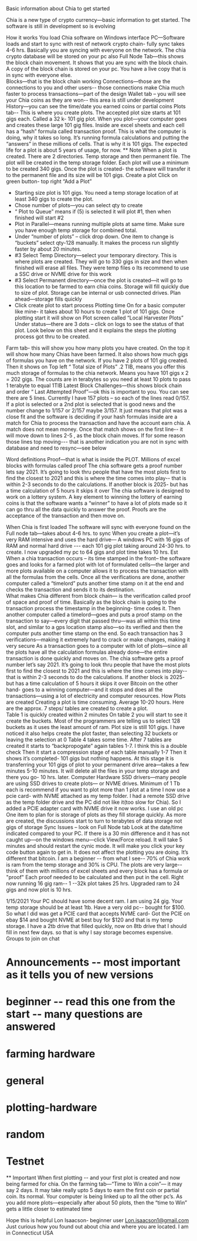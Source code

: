 Basic information about Chia to get started

Chia is a new type of crypto currency—basic information to get started.   The software is still in development so is evolving

How it works
You load Chia software on Windows interface PC—Software loads and start to sync with rest of network crypto chain- fully sync takes 4-6 hrs.     Basically you are syncing with everyone on the network.  The chia crypto database will be stored on your pc also
Full Node Tab—this shows the block chain movement.  It shows that you are sync with the block chain.  A copy of the block chain is stored on your pc.  You have a live copy that is in sync with everyone else.  
	Blocks—that is the block chain working
Connections—those are the connections to you and other users--  those connections make Chia much faster to process transactions—part of the design
Wallet tab – you will see your Chia coins as they are won-- this area is still under development
	History—you can see the time/date you earned coins or partial coins
Plots tab-- This is where you create plots.   The accepted plot size starts at 101 gigs each.  Called a 32 k- 101 gig plot.    When you plot—your computer goes and creates these large 101 gig  files.  Inside are excel sheets and each cell has a “hash” formula called transaction proof.  This is what the computer is doing, why it takes so long.  It’s running formula calculations and putting the “answers” in these millions of cells.   That is why it is 101 gigs.  The expected life for a plot is about 5 years of usage, for now.
** Note
When a plot is created.   There are 2 directories.  Temp storage and then permanent file.
The plot will be created in the temp storage folder.  Each plot will use a minimum to be created 340 gigs.  Once the plot is created- the software will transfer it to the permanent file and its size will be 101 gigs.
Create a plot
Click on green button- top right “Add a Plot”
-	Starting size plot is 101 gigs.  You need a temp storage location of at least 340 gigs to create the plot.
-	Chose number of plots—you can select qty to create
-	“ Plot to Queue” means if (5) is selected it will plot #1, then when finished will start #2
-	Plot in Parallel—means running multiple plots at same time.  Make sure you have enough temp storage for combined total.
-	Under “number of plots” – click drop down.  One item to change is “buckets” select qty-128 manually.  It makes the process run slightly faster by about 20 minutes.
-	#3 Select Temp Directory—select your temporary directory.  This is where plots are created.  They will go to 330 gigs in size and then when finished will erase all files. They were temp files
o	Its recommend to use a SSC drive or NVME drive for this work
-	#3 Select Permanent directory—once the plot is created—it will go to this location to be farmed to earn chia coins.    Storage will fill quickly due to size of plot. Storage can be internal or usb connected drives.  Plan ahead—storage fills quickly
-	Click create plot to start process
Plotting time
On for a basic computer like mine- it takes about 10 hours to create 1 plot of 101 gigs.
Once plotting start it will show on Plot screen called “Local Harvester Plots”
Under status—there are 3 dots – click on logs to see the status of that plot.   Look below on this sheet and it explains the steps the plotting process got thru to be created.

Farm tab- this will show you how many plots you have created.  On the top it will show how many Chias have been farmed.  It also shows how much gigs of formulas you have on the network.  If you have 2 plots of 101 gig created. Then it shows on Top left “ Total size of Plots”  .2 TIB, means you offer this much storage of formulas to the chia network.  Means you have 101 gigs x 2 = 202 gigs.  The counts are in terabytes so you need at least 10 plots to pass 1 terabyte to equal 1TIB
	Latest Block Challenges—this shows block chain and order
	“ Last Attempted Proof”—ok this is important to you.    You can see there are 5 lines.  Currently I have 157 plots – so each of the lines read  0/157.   If a plot is selected  or a 2nd plot is selected that is good news and the number change to 1/157 or 2/157 maybe 3/157.   It just means that plot was a close fit and the software is deciding if your hash formulas inside are a match for Chia to process the transaction and have the account earn chia.  A match does not mean money.  Once that match shows on the first line--  it will move down to lines 2-5 , as the block chain moves.   If for some reason those lines top moving--- that is another indication you are not in sync with database and need to resync—see below

Word definitions
Proof—that is what is inside the PLOT.  Millions of excel blocks with formulas called proof
The chia software gets a proof number lets say 2021.  It’s going to look thru people that have the most plots first to find the closest to 2021 and this is where the time comes into play-- that is within 2-3 seconds to do the calculations.   If another block is 2025- but has a time calculation of 5 hours it skips it over
The chia software is designed to work on a lottery system.  A key element to winning the lottery of earning coins is that the software wants a “winner” to have a lot of plots made so it can go thru all the data quickly to answer the proof.  Proofs are the acceptance of the transaction and then move on.

When Chia is first loaded
The software will sync with everyone found on the Full node tab—takes about 4-6 hrs. to sync
When you create a plot—it’s very RAM intensive and uses the hard drive— A windows PC with 16 gigs of RAM and normal hard drive --- each 101 gig plot taking around 24-30  hrs. to create.  I now upgraded my pc to 64 gigs and plot time takes 10 hrs. Est
When a chia transaction occurs – its time stamped  in the front– the software goes and looks for a farmed plot with lot of formulated cells—the larger and more plots available on a computer allows it to process the transaction with all the formulas from the cells.  Once all the verifications are done, another computer called a “timelord” puts another time stamp on it at the end and checks the transaction and sends it to its destination.  
 What makes Chia different from block chain— is the verification called proof of space and proof of time.  Basically as the block chain is going to the transaction process the timestamp in the beginning- time codes it.  Then another computer called a timelord—goes and puts a proof stamp on the transaction to say—every digit that passed thru—was all within this time slot, and similar to a gps location stamp also—so its verified and then the computer puts another time stamp on the end.  So each transaction has 3 verifications—making it extremely hard to crack or make changes, making it very secure
As a transaction goes to a computer with lot of plots—since all the plots have all the calculation formulas already done—the entire transaction is done quickly and moves on.
The chia software gets a proof number let’s say 2021.  It’s going to look thru people that have the most plots first to find the closest to 2021 and this is where the time comes into play--  that is within  2-3 seconds to do the calculations.   If another block is 2025- but has a time calculation of 5 hours it skips it over
Bitcoin on the other hand- goes to a winning computer—and it stops and does all the transactions—using a lot of electricity and computer resources.
How Plots are created
Creating a plot is time consuming.  Average 10-20 hours.  Here are the approx. 7 steps/ tables are created to create a plot.  
Table 1 is quickly created within 2 minutes
On table 2 you will start to see it create the buckets.    Most of the programmers are telling us to select 128 buckets as it uses the least amount of ram.  Plot size is still 101 gigs.   I have noticed it also helps create the plot faster, than selecting 32 buckets or leaving the selection at 0
Table 4 takes some time.
After 7 tables are created it starts to “backpropogate” again tables 1-7.  I think this is a double check
Then it start a compression stage of each table manually 1-7
Then it shows it’s completed- 101 gigs but nothing happens.  At this stage it is transferring your 101 gigs of plot to your permanent drive area—takes a few minutes 5-10 minutes.   It will delete all the files in your temp storage and there you go- 10 hrs. later.
Computer Hardware
SSD drivers—many people are using SSD drives to create plots— or NVME drives.  Minimum of 1 Tb each is recommend if you want to plot more than 1 plot at a time
  I now use a pcie card- with NVME attached as my temp folder.
I had a remote SSD drive as the temp folder drive and the PC did not like it(too slow for Chia).  So I added a PCIE adapter card with NVME drive it now works. I use an old pc
One item to plan for is storage of plots as they fill storage quickly.  As more are created, the discussions start to turn to terabytes of data storage not gigs of storage
Sync Issues – look on Full Node tab
Look at the date/time indicated compared to your PC.  If there is a 30 min difference and it has not caught up—on the windows menu—click View/Force reload.   It will take 5 minutes and should restart the cynic mode.  It will make you click your key code button again to get in.  It does not affect the plotting you are doing.
It’s different that bitcoin.  I am a beginner -- from what I see-- 70% of Chia work is ram from the temp storage and 30% is CPU.  The plots are very large-- think of them with millions of excel sheets and every block has a formula or "proof"  Each proof needed to be calculated and then put in the cell.  Right now running 16 gig ram-- 1 --32k plot takes 25 hrs.   Upgraded ram to 24 gigs and now plot is 10 hrs.

1/15/2021
Your PC should have some decent ram.  I am using 24 gig.   Your temp storage should be at least 1tb.     Have a very old pc--  bought for $100.   So what I did was get a PCIE  card that accepts NVME card- Got the PCIE on ebay  $14 and  bought NVME at best buy for $120 and that is my temp storage.  I have a 2tb drive that filled quickly, now on 8tb drive that I should fill in next few days.   so that is why I say storage becomes expensive.  
Groups to join on chat
# Announcements   -- most important as it tells you of new versions
# beginner  -- read this one from the start -- many questions are answered
# farming hardware
# general
# plotting-hardware
# random
# Testnet
** Important
When first plotting --   and your first plot is created and now being farmed for chia.  On the farming tab—“Time to Win a coin”— it may say 2 days.   It may take really upto 5 days to earn the first coin or partial coin.  Its normal.  Your computer is being linked up to all the other pc’s.   As you add more plots—especially after about 50 plots, then the “time to Win” gets a little closer to estimated time

Hope this is helpful
Lon Isaacson- beginner user
Lon.isaacson1@gmail.com
Just curious how you found out about chia and where you are located.  I am in Connecticut USA

